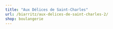 ```yaml
---
title: "Aux Délices de Saint-Charles"
url: /biarritz/aux-delices-de-saint-charles-2/
shop: boulangerie
---
```

